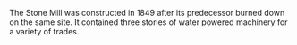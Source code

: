 The Stone Mill was constructed in 1849 after its predecessor burned down on the same site. It contained three stories of water powered machinery for a variety of trades.